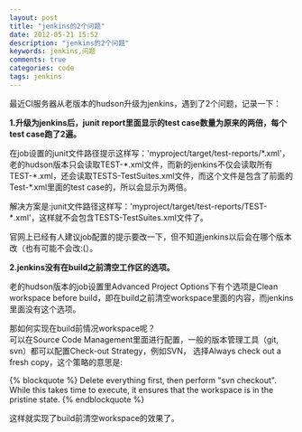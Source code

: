 ```yaml
---
layout: post
title: "jenkins的2个问题"
date: 2012-05-21 15:52
description: "jenkins的2个问题"
keywords: jenkins,问题
comments: true
categories: code
tags: jenkins
---
```

  
最近CI服务器从老版本的hudson升级为jenkins，遇到了2个问题，记录一下：  
  
**1.升级为jenkins后，junit report里面显示的test case数量为原来的两倍，每个test case跑了2遍。**  
  
在job设置的junit文件路径提示这样写：'myproject/target/test-reports/\*.xml'，老的hudson版本只会读取TEST-\*.xml文件，而新的jenkins不仅会读取所有TEST-\*.xml，还会读取TESTS-TestSuites.xml文件，而这个文件是包含了前面的Test-*.xml里面的test case的，所以会显示为两倍。  
  
解决方案是:junit文件路径这样写：'myproject/target/test-reports/TEST-*.xml'，这样就不会包含TESTS-TestSuites.xml文件了。  
  
官网上已经有人建议job配置的提示要改一下，但不知道jenkins以后会在哪个版本改（也有可能不会改:(）。  
  
**2.jenkins没有在build之前清空工作区的选项。**  
  
老的hudson版本的job设置里Advanced Project Options下有个选项是Clean workspace before build，即在build之前清空workspace里面的内容，而jenkins里面没有这个选项。  
  
那如何实现在build前情况workspace呢？  
可以在Source Code Management里面进行配置，一般的版本管理工具（git, svn）都可以配置Check-out Strategy，例如SVN， 选择Always check out a fresh copy，这个策略的意思是:  
  
{% blockquote %}
Delete everything first, then perform "svn checkout". While this takes time to execute, it ensures that the workspace is in the pristine state.
{% endblockquote %}  
  
这样就实现了build前清空workspace的效果了。  
